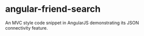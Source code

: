 # angular-friend-search

An MVC style code snippet in AngularJS demonstrating its JSON connectivity feature.
